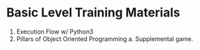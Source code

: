# Basic Level Training Materials
1. Execution Flow w/ Python3
2. Pillars of Object Oriented Programming
  a. Supplemental game.
